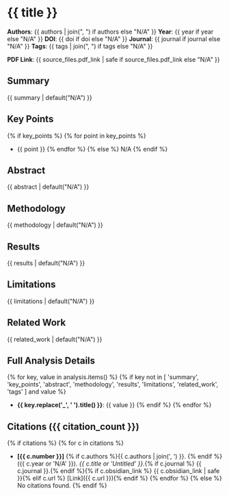 # {{ title }}

**Authors**: {{ authors | join(", ") if authors else "N/A" }}
**Year**: {{ year if year else "N/A" }}
**DOI**: {{ doi if doi else "N/A" }}
**Journal**: {{ journal if journal else "N/A" }}
**Tags**: {{ tags | join(", ") if tags else "N/A" }}

**PDF Link**: {{ source_files.pdf_link | safe if source_files.pdf_link else "N/A" }}


## Summary

{{ summary | default("N/A") }}

## Key Points

{% if key_points %}
{% for point in key_points %}
- {{ point }}
{% endfor %}
{% else %}
N/A
{% endif %}

## Abstract

{{ abstract | default("N/A") }}

## Methodology

{{ methodology | default("N/A") }}

## Results

{{ results | default("N/A") }}

## Limitations

{{ limitations | default("N/A") }}

## Related Work

{{ related_work | default("N/A") }}

## Full Analysis Details

{% for key, value in analysis.items() %}
{% if key not in [
    'summary', 'key_points', 'abstract', 'methodology', 'results', 'limitations', 'related_work', 'tags'
] and value %}
- **{{ key.replace('_', ' ').title() }}**: {{ value }}
{% endif %}
{% endfor %}

## Citations ({{ citation_count }})

{% if citations %}
{% for c in citations %}
- **[{{ c.number }}]** {% if c.authors %}{{ c.authors | join(', ') }}. {% endif %}({{ c.year or 'N/A' }}). *{{ c.title or 'Untitled' }}*.{% if c.journal %} {{ c.journal }}.{% endif %}{% if c.obsidian_link %} {{ c.obsidian_link | safe }}{% elif c.url %} [Link]({{ c.url }}){% endif %}
{% endfor %}
{% else %}
No citations found.
{% endif %}
